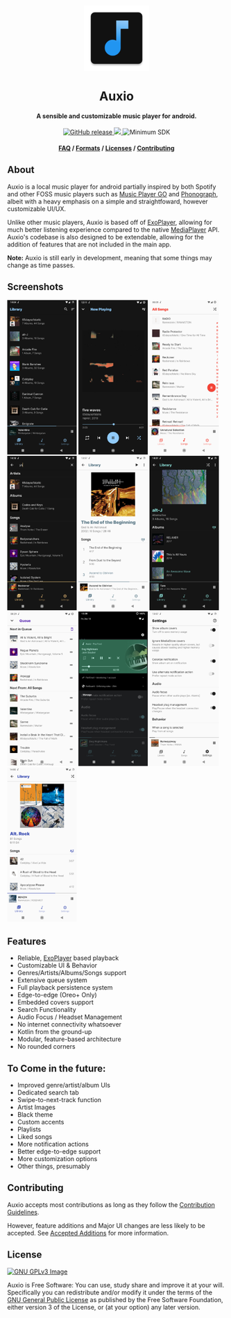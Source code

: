 <p align="center"><img src="assets/ic_auxio.png" width="150"></p>
<h1 align="center"><b>Auxio</b></h1>
<h4 align="center">A sensible and customizable music player for android.</h4>
<p align="center">
    <a href="https://github.com/oxygencobalt/Auxio/releases">
        <img alt="GitHub release" src="https://img.shields.io/static/v1?label=Tag&message=v1.1.0&color=0D5AF5">
    </a>
    <a href="https://www.gnu.org/licenses/gpl-3.0"> 
        <img src="https://img.shields.io/badge/License-GPL%20v3-blue.svg">
    </a>
    <img alt="Minimum SDK" src="https://img.shields.io/badge/API-21%2B-32B5ED">
</p>
<h4 align="center"><a href="/info/FAQ.md">FAQ</a> / <a href="/info/FORMATS.md">Formats</a> / <a href="/info/LICENSES.md">Licenses</a> / <a href="/.github/CONTRIBUTING.md">Contributing</a></h4>

## About

Auxio is a local music player for android partially inspired by both Spotify and other FOSS music players such as [Music Player GO](https://github.com/enricocid/Music-Player-GO) and [Phonograph](https://github.com/kabouzeid/Phonograph), albeit with a heavy emphasis on a simple and straightfoward, however customizable UI/UX.

Unlike other music players, Auxio is based off of [ExoPlayer](https://exoplayer.dev/), allowing for much better listening experience compared to the native [MediaPlayer](https://developer.android.com/guide/topics/media/mediaplayer) API. Auxio's codebase is also designed to be extendable, allowing for the addition of features that are not included in the main app.

**Note:** Auxio is still early in development, meaning that some things may change as time passes.

## Screenshots

[<img src="assets/shot_library_port.png" width=160>](assets/shot_library_port.png)
[<img src="assets/shot_playback_port.png" width=160>](assets/shot_playback_port.png)
[<img src="assets/shot_songs_port.png" width=160>](assets/shot_songs_port.png)
[<img src="assets/shot_search_port.png" width=160>](assets/shot_search_port.png)
[<img src="assets/shot_album_port.png" width=160>](assets/shot_album_port.png)
[<img src="assets/shot_artist_port.png" width=160>](assets/shot_artist_port.png)
[<img src="assets/shot_queue_port.png" width=160>](assets/shot_queue_port.png)
[<img src="assets/shot_notif.png" width=160>](assets/shot_notif.png)
[<img src="assets/shot_settings_port.png" width=160>](assets/shot_settings_port.png)
[<img src="assets/shot_genre_port.png" width=160>](assets/shot_genre_port.png)

## Features

- Reliable, [ExoPlayer](https://exoplayer.dev/) based playback
- Customizable UI & Behavior
- Genres/Artists/Albums/Songs support
- Extensive queue system
- Full playback persistence system
- Edge-to-edge (Oreo+ Only)
- Embedded covers support
- Search Functionality
- Audio Focus / Headset Management
- No internet connectivity whatsoever
- Kotlin from the ground-up
- Modular, feature-based architecture
- No rounded corners

## To Come in the future:

- Improved genre/artist/album UIs
- Dedicated search tab
- Swipe-to-next-track function
- Artist Images
- Black theme
- Custom accents
- Playlists
- Liked songs
- More notification actions
- Better edge-to-edge support
- More customization options
- Other things, presumably

## Contributing

Auxio accepts most contributions as long as they follow the [Contribution Guidelines](/.github/CONTRIBUTING.md).

However, feature additions and Major UI changes are less likely to be accepted. See [Accepted Additions](/info/ADDITIONS.md) for more information.

## License

[![GNU GPLv3 Image](https://www.gnu.org/graphics/gplv3-127x51.png)](http://www.gnu.org/licenses/gpl-3.0.en.html)  

Auxio is Free Software: You can use, study share and improve it at your
will. Specifically you can redistribute and/or modify it under the terms of the
[GNU General Public License](https://www.gnu.org/licenses/gpl.html) as
published by the Free Software Foundation, either version 3 of the License, or
(at your option) any later version.  
